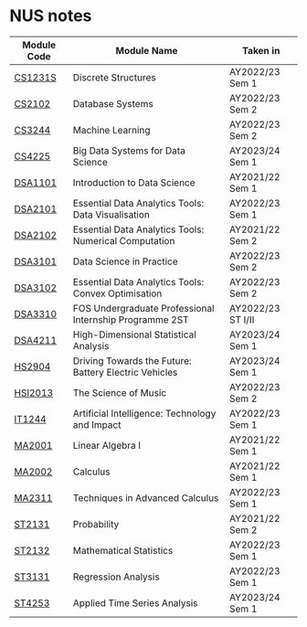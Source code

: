 # NUS notes

 Module Code | Module Name | Taken in 
 --- | --- | ---
 [CS1231S](/CS1231S) | Discrete Structures | AY2022/23 Sem 1
 [CS2102](/CS2102) | Database Systems | AY2022/23 Sem 2
 [CS3244](/CS3244) | Machine Learning | AY2022/23 Sem 2
 [CS4225](/CS4225) | Big Data Systems for Data Science | AY2023/24 Sem 1
 [DSA1101](/DSA1101) | Introduction to Data Science | AY2021/22 Sem 1
 [DSA2101](/DSA2101) | Essential Data Analytics Tools: Data Visualisation | AY2022/23 Sem 1 
 [DSA2102](/DSA2102) | Essential Data Analytics Tools: Numerical Computation | AY2021/22 Sem 2
 [DSA3101](/DSA3101) | Data Science in Practice | AY2022/23 Sem 2
 [DSA3102](/DSA3102) | Essential Data Analytics Tools: Convex Optimisation | AY2022/23 Sem 2
 [DSA3310](https://github.com/austinloh/UPIP) | FOS Undergraduate Professional Internship Programme 2ST | AY2022/23 ST I/II
 [DSA4211](/DSA4211) | High-Dimensional Statistical Analysis | AY2023/24 Sem 1
 [HS2904](/HS2904) | Driving Towards the Future: Battery Electric Vehicles | AY2023/24 Sem 1
 [HSI2013](/HSI2013) | The Science of Music | AY2022/23 Sem 2
 [IT1244](/IT1244) | Artificial Intelligence: Technology and Impact | AY2022/23 Sem 1 
 [MA2001](/MA2001) | Linear Algebra I | AY2021/22 Sem 1
 [MA2002](/MA2002) | Calculus | AY2021/22 Sem 1
 [MA2311](/MA2311) | Techniques in Advanced Calculus | AY2022/23 Sem 1 
 [ST2131](/ST2131) | Probability | AY2021/22 Sem 2
 [ST2132](/ST2132) | Mathematical Statistics | AY2022/23 Sem 1
 [ST3131](/ST3131) | Regression Analysis | AY2022/23 Sem 1
 [ST4253](/ST4253/) | Applied Time Series Analysis | AY2023/24 Sem 1

